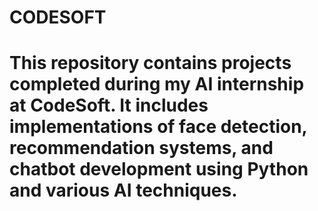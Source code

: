 # CODESOFT
# This repository contains projects completed during my AI internship at CodeSoft. It includes implementations of face detection, recommendation systems, and chatbot development using Python and various AI techniques.

